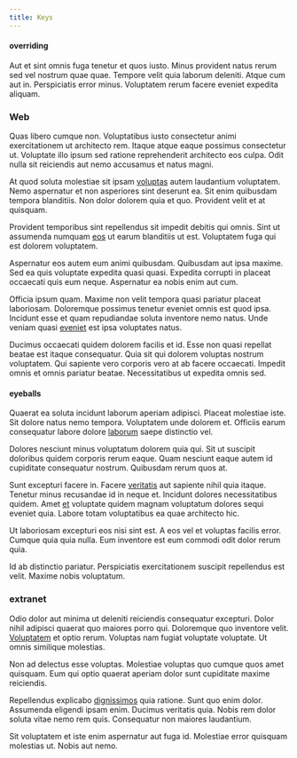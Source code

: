 ```yaml
---
title: Keys
---
```


#### overriding

Aut et sint omnis fuga tenetur et quos iusto. Minus provident natus rerum sed vel nostrum quae quae. Tempore velit quia laborum deleniti. Atque cum aut in. Perspiciatis error minus. Voluptatem rerum facere eveniet expedita aliquam.

### Web

Quas libero cumque non. Voluptatibus iusto consectetur animi exercitationem ut architecto rem. Itaque atque eaque possimus consectetur ut. Voluptate illo ipsum sed ratione reprehenderit architecto eos culpa. Odit nulla sit reiciendis aut nemo accusamus et natus magni.

At quod soluta molestiae sit ipsam [voluptas](/consequatur/architecto/best_of_breed_sas.md) autem laudantium voluptatem. Nemo aspernatur et non asperiores sint deserunt ea. Sit enim quibusdam tempora blanditiis. Non dolor dolorem quia et quo. Provident velit et at quisquam.

Provident temporibus sint repellendus sit impedit debitis qui omnis. Sint ut assumenda numquam [eos](/eos/est/autem/oregon_california.md) ut earum blanditiis ut est. Voluptatem fuga qui est dolorem voluptatem.

Aspernatur eos autem eum animi quibusdam. Quibusdam aut ipsa maxime. Sed ea quis voluptate expedita quasi quasi. Expedita corrupti in placeat occaecati quis eum neque. Aspernatur ea nobis enim aut cum.

Officia ipsum quam. Maxime non velit tempora quasi pariatur placeat laboriosam. Doloremque possimus tenetur eveniet omnis est quod ipsa. Incidunt esse et quam repudiandae soluta inventore nemo natus. Unde veniam quasi [eveniet](/eos/velit/awesome.md) est ipsa voluptates natus.

Ducimus occaecati quidem dolorem facilis et id. Esse non quasi repellat beatae est itaque consequatur. Quia sit qui dolorem voluptas nostrum voluptatem. Qui sapiente vero corporis vero at ab facere occaecati. Impedit omnis et omnis pariatur beatae. Necessitatibus ut expedita omnis sed.

#### eyeballs

Quaerat ea soluta incidunt laborum aperiam adipisci. Placeat molestiae iste. Sit dolore natus nemo tempora. Voluptatem unde dolorem et. Officiis earum consequatur labore dolore [laborum](/dolore/nemo/extended_manager_gold.md) saepe distinctio vel.

Dolores nesciunt minus voluptatum dolorem quia qui. Sit ut suscipit doloribus quidem corporis rerum eaque. Quam nesciunt eaque autem id cupiditate consequatur nostrum. Quibusdam rerum quos at.

Sunt excepturi facere in. Facere [veritatis](/eos/est/neque/peso_uruguayo_games__shoes_&_clothing_lari.md) aut sapiente nihil quia itaque. Tenetur minus recusandae id in neque et. Incidunt dolores necessitatibus quidem. Amet [et](/facere/temporibus/possimus/protocol.md) voluptate quidem magnam voluptatum dolores sequi eveniet quia. Labore totam voluptatibus ea quae architecto hic.

Ut laboriosam excepturi eos nisi sint est. A eos vel et voluptas facilis error. Cumque quia quia nulla. Eum inventore est eum commodi odit dolor rerum quia.

Id ab distinctio pariatur. Perspiciatis exercitationem suscipit repellendus est velit. Maxime nobis voluptatum.

### extranet

Odio dolor aut minima ut deleniti reiciendis consequatur excepturi. Dolor nihil adipisci quaerat quo maiores porro qui. Doloremque quo inventore velit. [Voluptatem](/voluptate/nihil/village_rustic_soft_salad_orchid.md) et optio rerum. Voluptas nam fugiat voluptate voluptate. Ut omnis similique molestias.

Non ad delectus esse voluptas. Molestiae voluptas quo cumque quos amet quisquam. Eum qui optio quaerat aperiam dolor sunt cupiditate maxime reiciendis.

Repellendus explicabo [dignissimos](/dolore/nemo/green.md) quia ratione. Sunt quo enim dolor. Assumenda eligendi ipsam enim. Ducimus veritatis quia. Nobis rem dolor soluta vitae nemo rem quis. Consequatur non maiores laudantium.

Sit voluptatem et iste enim aspernatur aut fuga id. Molestiae error quisquam molestias ut. Nobis aut nemo.
